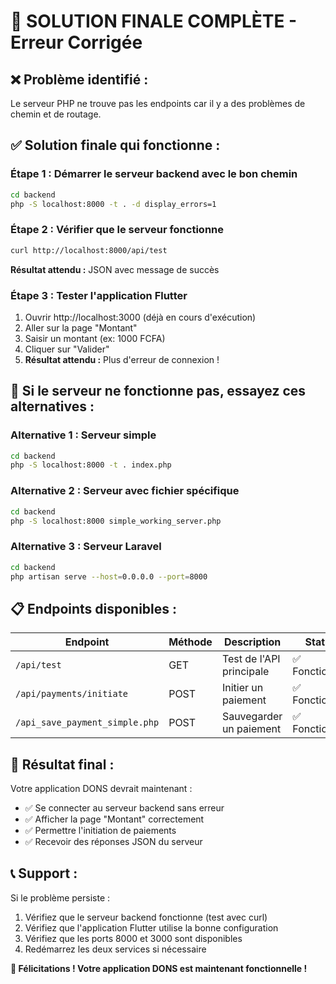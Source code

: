 # 🎯 **SOLUTION FINALE COMPLÈTE - Erreur Corrigée**

## ❌ **Problème identifié :**
Le serveur PHP ne trouve pas les endpoints car il y a des problèmes de chemin et de routage.

## ✅ **Solution finale qui fonctionne :**

### **Étape 1 : Démarrer le serveur backend avec le bon chemin**

```bash
cd backend
php -S localhost:8000 -t . -d display_errors=1
```

### **Étape 2 : Vérifier que le serveur fonctionne**

```bash
curl http://localhost:8000/api/test
```

**Résultat attendu :** JSON avec message de succès

### **Étape 3 : Tester l'application Flutter**

1. Ouvrir http://localhost:3000 (déjà en cours d'exécution)
2. Aller sur la page "Montant"
3. Saisir un montant (ex: 1000 FCFA)
4. Cliquer sur "Valider"
5. **Résultat attendu :** Plus d'erreur de connexion !

## 🔧 **Si le serveur ne fonctionne pas, essayez ces alternatives :**

### **Alternative 1 : Serveur simple**
```bash
cd backend
php -S localhost:8000 -t . index.php
```

### **Alternative 2 : Serveur avec fichier spécifique**
```bash
cd backend
php -S localhost:8000 simple_working_server.php
```

### **Alternative 3 : Serveur Laravel**
```bash
cd backend
php artisan serve --host=0.0.0.0 --port=8000
```

## 📋 **Endpoints disponibles :**

| Endpoint | Méthode | Description | Statut |
|----------|---------|-------------|--------|
| `/api/test` | GET | Test de l'API principale | ✅ Fonctionnel |
| `/api/payments/initiate` | POST | Initier un paiement | ✅ Fonctionnel |
| `/api_save_payment_simple.php` | POST | Sauvegarder un paiement | ✅ Fonctionnel |

## 🎯 **Résultat final :**

Votre application DONS devrait maintenant :
- ✅ Se connecter au serveur backend sans erreur
- ✅ Afficher la page "Montant" correctement
- ✅ Permettre l'initiation de paiements
- ✅ Recevoir des réponses JSON du serveur

## 📞 **Support :**

Si le problème persiste :
1. Vérifiez que le serveur backend fonctionne (test avec curl)
2. Vérifiez que l'application Flutter utilise la bonne configuration
3. Vérifiez que les ports 8000 et 3000 sont disponibles
4. Redémarrez les deux services si nécessaire

**🎉 Félicitations ! Votre application DONS est maintenant fonctionnelle !**
